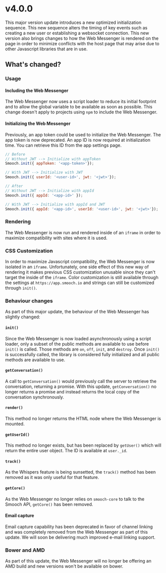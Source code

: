 # v4.0.0

This major version update introduces a new optimized initialization sequence. This new sequence alters the timing of key events such as creating a new user or establishing a websocket connection. This new version also brings changes to how the Web Messenger is rendered on the page in order to minimize conflicts with the host page that may arise due to other Javascript libraries that are in use.

## What's changed?

### Usage
#### Including the Web Messenger
The Web Messenger now uses a script loader to reduce its initial footprint and to allow the global variable to be available as soon as possible. This change doesn't apply to projects using `npm` to include the Web Messenger.

#### Initializing the Web Messenger
Previously, an app token could be used to initialize the Web Messenger. The app token is now deprecated. An app ID is now required at initialization time. You can retrieve this ID from the app settings page.

```js
// Before
// Without JWT --> Initialize with appToken
Smooch.init({ appToken: '<app-token>'});

// With JWT --> Initialize with JWT
Smooch.init({ userId: '<user-id>', jwt: '<jwt>'});

// After
// Without JWT --> Initialize with appId
Smooch.init({ appId: '<app-id>' });

// With JWT --> Initialize with appId and JWT
Smooch.init({ appId: '<app-id>', userId: '<user-id>', jwt: '<jwt>'});

```

### Rendering
The Web Messenger is now run and rendered inside of an `iframe` in order to maximize compatibility with sites where it is used.

### CSS Customization
In order to maximize Javascript compatibility, the Web Messenger is now isolated in an `iframe`. Unfortunately, one side effect of this new way of rendering it makes previous CSS customization unusable since they can't target the inside of the `iframe`. Color customization is still available through the settings at `https://app.smooch.io` and strings can still be customized through `init()`.

### Behaviour changes
As part of this major update, the behaviour of the Web Messenger has slightly changed:

#### `init()`
Since the Web Messenger is now loaded asynchronously using a script loader, only a subset of the public methods are available to use before `init()` is called. Those methods are `on`, `off`, `init`, and `destroy`. Once `init()` is successfully called, the library is considered fully initialized and all public methods are available to use.

#### `getConversation()`
A call to `getConversation()` would previously call the server to retrieve the conversation, returning a promise. With this update, `getConversation()` no longer returns a promise and instead returns the local copy of the conversation synchronously.

#### `render()`
This method no longer returns the HTML node where the Web Messenger is mounted.

#### `getUserId()`
This method no longer exists, but has been replaced by `getUser()` which will return the entire user object. The ID is available at `user._id`.

#### `track()`
As the Whispers feature is being sunsetted, the `track()` method has been removed as it was only useful for that feature.

#### `getCore()`
As the Web Messenger no longer relies on `smooch-core` to talk to the Smooch API, `getCore()` has been removed.

#### Email capture
Email capture capability has been deprecated in favor of channel linking and was completely removed from the Web Messenger as part of this update. We will soon be delivering much improved e-mail linking support.

### Bower and AMD
As part of this update, the Web Messenger will no longer be offering an AMD build and new versions won't be available on bower.
